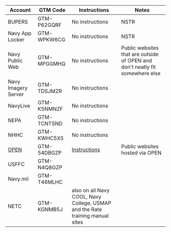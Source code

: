 |Account |GTM Code| Instructions |Notes |
|--------|-------|-------|-------|
|BUPERS  |GTM-P62GQRF|No instructions |NSTR |
|Navy App Locker |GTM-WPKW6CG|No instructions |NSTR |
|Navy Public Web |GTM-MPGGMHQ| No instructions |Public websites that are outside of OPEN and don't neatly fit somewhere else |
|Navy Imagery Server |GTM-TDSJMZR|No instructions |
|NavyLive	|GTM-K5NMNZF|No instructions |
|NEPA |GTM-TCNTSND|No instructions |
|NHHC	|GTM-KWHC5X5|No instructions |
|[OPEN](https://github.com/usnavy/DAP-Implementation/blob/master/OPEN-instruction.md)	|GTM-54DBGZP|[Instructions](https://github.com/usnavy/DAP-Implementation/blob/master/OPEN-instruction.md) |Public websites hosted via OPEN|
|USFFC	|GTM-N4Q8GZP|
|Navy.mil |GTM-T46MLHC|
|NETC | GTM-KGNMB5J| also on all Navy COOL, Navy College, USMAP and the Rate training manual sites|
